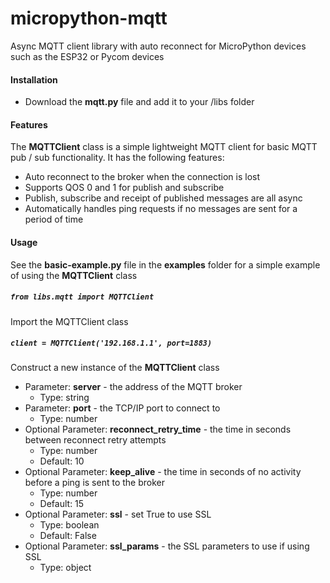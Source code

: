 # micropython-mqtt
Async MQTT client library with auto reconnect for MicroPython devices such as the ESP32 or Pycom devices

#### Installation
- Download the **mqtt.py** file and add it to your /libs folder

#### Features
The **MQTTClient** class is a simple lightweight MQTT client for basic MQTT pub / sub functionality. It has the following features:
- Auto reconnect to the broker when the connection is lost
- Supports QOS 0 and 1 for publish and subscribe
- Publish, subscribe and receipt of published messages are all async
- Automatically handles ping requests if no messages are sent for a period of time

#### Usage
See the **basic-example.py** file in the **examples** folder for a simple example of using the **MQTTClient** class

##### `from libs.mqtt import MQTTClient`
Import the MQTTClient class

##### `client = MQTTClient('192.168.1.1', port=1883)`
Construct a new instance of the **MQTTClient** class
- Parameter: **server** - the address of the MQTT broker
  - Type: string
- Parameter: **port** - the TCP/IP port to connect to
  - Type: number
- Optional Parameter: **reconnect_retry_time** - the time in seconds between reconnect retry attempts
  - Type: number
  - Default: 10
- Optional Parameter: **keep_alive** - the time in seconds of no activity before a ping is sent to the broker
  - Type: number
  - Default: 15
- Optional Parameter: **ssl** - set True to use SSL
  - Type: boolean
  - Default: False
- Optional Parameter: **ssl_params** - the SSL parameters to use if using SSL
  - Type: object
  

